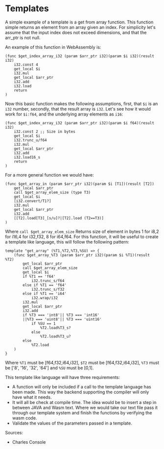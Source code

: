# Templates

A simple example of a template is a get from array function. This function simple returns an element from an array given an index. For simplicity let's assume that the input index does not exceed dimensions, and that the arr_ptr is not null.

An example of this function in WebAssembly is:
```
(func $get_index_array_i32 (param $arr_ptr i32)(param $i i32)(result i32)
    i32.const 4
    get_local $i
    i32.mul
    get_local $arr_ptr
    i32.add
    i32.load
    return
)
```
Now this basic function makes the following assumptions, first, that `$i` is an `i32` number, secondly, that the result array is `i32`.
Let's see how it would work for `$i:f64`, and the underlying array elements as `i16`:
```
(func $get_index_array_i32 (param $arr_ptr i32)(param $i f64)(result i32)
    i32.const 2 ;; Size in bytes
    get_local $i
    i32.trunc_u/f64
    i32.mul
    get_local $arr_ptr
    i32.add
    i32.load16_s
    return
)
```

 For a more general function we would have:

```
(func $get_array_in (param $arr_ptr i32)(param $i [T1])(result [T2])
    get_local $arr_ptr
    call $get_array_elem_size (type T3)
    get_local $i
    [i32.convert/T1?]
    i32.mul
    get_local $arr_ptr
    i32.add
    [[T2].load[T3]_[s/u]?|[T2].load (T2==T3)]
)
```
Where `call $get_array_elem_size` Returns size of element in bytes 1 for i8,2 for i16,4 for i32,f32, 8 for i64,f64.
For this function, it will be useful to create a template like language, this will follow the following pattern:
```
template "get_array" (%T1,%T2,%T3,%SU) => {
    (func $get_array_%T3 (param $arr_ptr i32)(param $i %T1)(result %T2)
        get_local $arr_ptr
        call $get_array_elem_size
        get_local $i
        if %T1 == 'f64'
            i32.trunc_s/f64
        else if %T1 == 'f64'
            i32.trunc_s/f32
        else if %T1 == 'i64'
            i32.wrap/i32
        i32.mul
        get_local $arr_ptr
        i32.add
        if %T3 === 'int8'|| %T3 === 'int16'
        ||%T3 === 'uint8'|| %T3 === 'uint16'
            if %SU == 1
                %T2.load%T3_s?
            else
                %T2.load%T3_u?
        else 
            %T2.load
    )
}
```
Where `%T1` must be [f64,f32,i64,i32], `$T2` must be [f64,f32,i64,i32], 
`%T3` must be ['8', '16', '32', '64']
and `%SU` must be [0,1].

This template like language will have three requirements:
- A function will only be included if a call to the template language has been made. This way the backend supporting the compiler will only have what it needs.
- It will all be check at compile time. The idea would be to insert a step in between JAVA and Wasm text. Where we would take our text file pass it through our template system and finish the functions by verifying the wasm code.
- Validate the values of the parameters passed in a template.

Sources:
- Charles Console